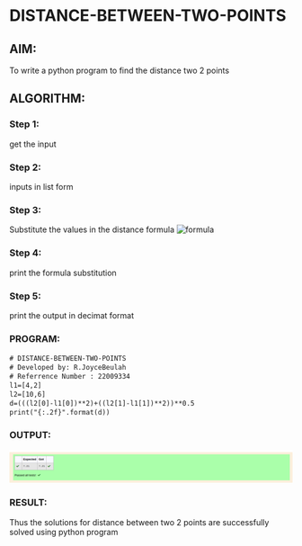# DISTANCE-BETWEEN-TWO-POINTS

## AIM:
To write a python program to find the distance two 2 points
## ALGORITHM:
### Step 1: 
get the input
### Step 2: 
inputs in list form
### Step 3: 
Substitute the values in the distance formula  ![formula](/formula.jpg)
### Step 4: 
print the formula substitution 
### Step 5: 
print the output in decimat format 
### PROGRAM:
```
# DISTANCE-BETWEEN-TWO-POINTS
# Developed by: R.JoyceBeulah
# Referrence Number : 22009334
l1=[4,2]
l2=[10,6]
d=(((l2[0]-l1[0])**2)+((l2[1]-l1[1])**2))**0.5
print("{:.2f}".format(d))
```

### OUTPUT:
!["output"](/distance%20output.png)

### RESULT:
Thus the solutions for distance  between two 2 points are successfully solved using python program
